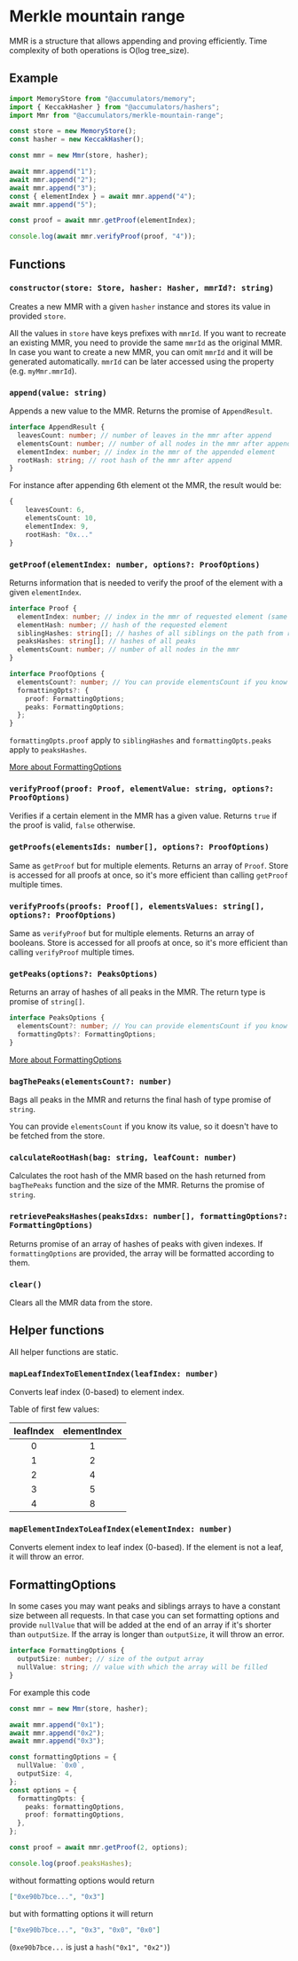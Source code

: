 # Merkle mountain range

MMR is a structure that allows appending and proving efficiently. Time complexity of both operations is O(log tree_size).

## Example

```typescript
import MemoryStore from "@accumulators/memory";
import { KeccakHasher } from "@accumulators/hashers";
import Mmr from "@accumulators/merkle-mountain-range";

const store = new MemoryStore();
const hasher = new KeccakHasher();

const mmr = new Mmr(store, hasher);

await mmr.append("1");
await mmr.append("2");
await mmr.append("3");
const { elementIndex } = await mmr.append("4");
await mmr.append("5");

const proof = await mmr.getProof(elementIndex);

console.log(await mmr.verifyProof(proof, "4"));
```

## Functions

### `constructor(store: Store, hasher: Hasher, mmrId?: string)`

Creates a new MMR with a given `hasher` instance and stores its value in provided `store`.

All the values in `store` have keys prefixes with `mmrId`. If you want to recreate an existing MMR, you need to provide the same `mmrId` as the original MMR. In case you want to create a new MMR, you can omit `mmrId` and it will be generated automatically. `mmrId` can be later accessed using the property (e.g. `myMmr.mmrId`).

### `append(value: string)`

Appends a new value to the MMR. Returns the promise of `AppendResult`.

```typescript
interface AppendResult {
  leavesCount: number; // number of leaves in the mmr after append
  elementsCount: number; // number of all nodes in the mmr after append
  elementIndex: number; // index in the mmr of the appended element
  rootHash: string; // root hash of the mmr after append
}
```

For instance after appending 6th element ot the MMR, the result would be:

```typescript
{
    leavesCount: 6,
    elementsCount: 10,
    elementIndex: 9,
    rootHash: "0x..."
}
```

### `getProof(elementIndex: number, options?: ProofOptions)`

Returns information that is needed to verify the proof of the element with a given `elementIndex`.

```typescript
interface Proof {
  elementIndex: number; // index in the mmr of requested element (same as in function argument)
  elementHash: number; // hash of the requested element
  siblingHashes: string[]; // hashes of all siblings on the path from requested element to the peak
  peaksHashes: string[]; // hashes of all peaks
  elementsCount: number; // number of all nodes in the mmr
}
```

```typescript
interface ProofOptions {
  elementsCount?: number; // You can provide elementsCount if you know its value, so it doesn't have to be fetched from the store
  formattingOpts?: {
    proof: FormattingOptions;
    peaks: FormattingOptions;
  };
}
```

`formattingOpts.proof` apply to `siblingHashes` and `formattingOpts.peaks` apply to `peaksHashes`.

[More about FormattingOptions](#formattingOptions)

### `verifyProof(proof: Proof, elementValue: string, options?: ProofOptions)`

Verifies if a certain element in the MMR has a given value. Returns `true` if the proof is valid, `false` otherwise.

### `getProofs(elementsIds: number[], options?: ProofOptions)`

Same as `getProof` but for multiple elements. Returns an array of `Proof`. Store is accessed for all proofs at once, so it's more efficient than calling `getProof` multiple times.

### `verifyProofs(proofs: Proof[], elementsValues: string[], options?: ProofOptions)`

Same as `verifyProof` but for multiple elements. Returns an array of booleans. Store is accessed for all proofs at once, so it's more efficient than calling `verifyProof` multiple times.

### `getPeaks(options?: PeaksOptions)`

Returns an array of hashes of all peaks in the MMR. The return type is promise of `string[]`.

```typescript
interface PeaksOptions {
  elementsCount?: number; // You can provide elementsCount if you know its value, so it doesn't have to be fetched from the store
  formattingOpts?: FormattingOptions;
}
```

[More about FormattingOptions](#formattingOptions)

### `bagThePeaks(elementsCount?: number)`

Bags all peaks in the MMR and returns the final hash of type promise of `string`.

You can provide `elementsCount` if you know its value, so it doesn't have to be fetched from the store.

### `calculateRootHash(bag: string, leafCount: number)`

Calculates the root hash of the MMR based on the hash returned from `bagThePeaks` function and the size of the MMR. Returns the promise of `string`.

### `retrievePeaksHashes(peaksIdxs: number[], formattingOptions?: FormattingOptions)`

Returns promise of an array of hashes of peaks with given indexes. If `formattingOptions` are provided, the array will be formatted according to them.

### `clear()`

Clears all the MMR data from the store.

## Helper functions

All helper functions are static.

### `mapLeafIndexToElementIndex(leafIndex: number)`

Converts leaf index (0-based) to element index.

Table of first few values:

| leafIndex | elementIndex |
| :-------: | :----------: |
|     0     |      1       |
|     1     |      2       |
|     2     |      4       |
|     3     |      5       |
|     4     |      8       |

### `mapElementIndexToLeafIndex(elementIndex: number)`

Converts element index to leaf index (0-based). If the element is not a leaf, it will throw an error.

## FormattingOptions

In some cases you may want peaks and siblings arrays to have a constant size between all requests. In that case you can set formatting options and provide `nullValue` that will be added at the end of an array if it's shorter than `outputSize`. If the array is longer than `outputSize`, it will throw an error.

```typescript
interface FormattingOptions {
  outputSize: number; // size of the output array
  nullValue: string; // value with which the array will be filled
}
```

For example this code

```typescript
const mmr = new Mmr(store, hasher);

await mmr.append("0x1");
await mmr.append("0x2");
await mmr.append("0x3");

const formattingOptions = {
  nullValue: `0x0`,
  outputSize: 4,
};
const options = {
  formattingOpts: {
    peaks: formattingOptions,
    proof: formattingOptions,
  },
};

const proof = await mmr.getProof(2, options);

console.log(proof.peaksHashes);
```

without formatting options would return

```json
["0xe90b7bce...", "0x3"]
```

but with formatting options it will return

```json
["0xe90b7bce...", "0x3", "0x0", "0x0"]
```

(`0xe90b7bce...` is just a `hash("0x1", "0x2")`)

